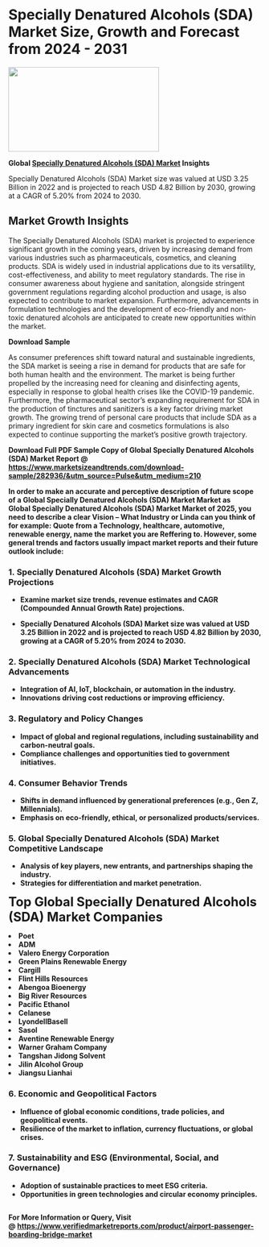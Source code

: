 <H1>Specially Denatured Alcohols (SDA) Market Size, Growth and Forecast from 2024 - 2031</H1><img class="aligncenter size-medium wp-image-584254" src="https://thirdeyenews.in/wp-content/uploads/2024/09/Global-Market-Research-300x168.jpeg" alt="" width="300" height="168" /><p><strong>Global&nbsp;<a href="https://www.marketsizeandtrends.com/download-sample/282936/&amp;utm_source=Pulse&amp;utm_medium=210">Specially Denatured Alcohols (SDA) Market</a> Insights</strong></p><p>Specially Denatured Alcohols (SDA) Market size was valued at USD 3.25 Billion in 2022 and is projected to reach USD 4.82 Billion by 2030, growing at a CAGR of 5.20% from 2024 to 2030.</p><p><h2>Market Growth Insights</h2> <p>The Specially Denatured Alcohols (SDA) market is projected to experience significant growth in the coming years, driven by increasing demand from various industries such as pharmaceuticals, cosmetics, and cleaning products. SDA is widely used in industrial applications due to its versatility, cost-effectiveness, and ability to meet regulatory standards. The rise in consumer awareness about hygiene and sanitation, alongside stringent government regulations regarding alcohol production and usage, is also expected to contribute to market expansion. Furthermore, advancements in formulation technologies and the development of eco-friendly and non-toxic denatured alcohols are anticipated to create new opportunities within the market.</p> <p><strong>Download Sample</strong></p> <p>As consumer preferences shift toward natural and sustainable ingredients, the SDA market is seeing a rise in demand for products that are safe for both human health and the environment. The market is being further propelled by the increasing need for cleaning and disinfecting agents, especially in response to global health crises like the COVID-19 pandemic. Furthermore, the pharmaceutical sector’s expanding requirement for SDA in the production of tinctures and sanitizers is a key factor driving market growth. The growing trend of personal care products that include SDA as a primary ingredient for skin care and cosmetics formulations is also expected to continue supporting the market’s positive growth trajectory.</p> <p><strong></p><p><span class=""><strong>Download Full PDF Sample Copy of Global Specially Denatured Alcohols (SDA) Market Report</strong> @ <a href="https://www.marketsizeandtrends.com/download-sample/282936/&amp;utm_source=Pulse&amp;utm_medium=210" target="_blank">https://www.marketsizeandtrends.com/download-sample/282936/&amp;utm_source=Pulse&amp;utm_medium=210</a></span></p><p>In order to make an accurate and perceptive description of future scope of a Global&nbsp;Specially Denatured Alcohols (SDA) Market Market as Global&nbsp;Specially Denatured Alcohols (SDA) Market Market of 2025, you need to describe a clear Vision &ndash; What Industry or Linda can you think of for example: Quote from a Technology, healthcare, automotive, renewable energy, name the market you are Reffering to. However, some general trends and factors usually impact market reports and their future outlook include:</p><h3>1.&nbsp;<strong>Specially Denatured Alcohols (SDA) Market Growth Projections</strong></h3><ul><li>Examine market size trends, revenue estimates and CAGR (Compounded Annual Growth Rate) projections.</li><li><p>Specially Denatured Alcohols (SDA) Market size was valued at USD 3.25 Billion in 2022 and is projected to reach USD 4.82 Billion by 2030, growing at a CAGR of 5.20% from 2024 to 2030.</p></li></ul><h3>2.&nbsp;<strong>Specially Denatured Alcohols (SDA) Market Technological Advancements</strong></h3><ul><li>Integration of AI, IoT, blockchain, or automation in the industry.</li><li>Innovations driving cost reductions or improving efficiency.</li></ul><h3>3.&nbsp;<strong>Regulatory and Policy Changes</strong></h3><ul><li>Impact of global and regional regulations, including sustainability and carbon-neutral goals.</li><li>Compliance challenges and opportunities tied to government initiatives.</li></ul><h3>4.&nbsp;<strong>Consumer Behavior Trends</strong></h3><ul><li>Shifts in demand influenced by generational preferences (e.g., Gen Z, Millennials).</li><li>Emphasis on eco-friendly, ethical, or personalized products/services.</li></ul><h3>5.&nbsp;<strong>Global Specially Denatured Alcohols (SDA) Market Competitive Landscape</strong></h3><ul><li>Analysis of key players, new entrants, and partnerships shaping the industry.</li><li>Strategies for differentiation and market penetration.</li></ul><p data-pm-slice="1 1 []"><span style="color: inherit; font-family: inherit; font-size: 25px;">Top Global Specially Denatured Alcohols (SDA) Market Companies</span></p><div class="" data-test-id=""><p><li>Poet</li><li> ADM</li><li> Valero Energy Corporation</li><li> Green Plains Renewable Energy</li><li> Cargill</li><li> Flint Hills Resources</li><li> Abengoa Bioenergy</li><li> Big River Resources</li><li> Pacific Ethanol</li><li> Celanese</li><li> LyondellBasell</li><li> Sasol</li><li> Aventine Renewable Energy</li><li> Warner Graham Company</li><li> Tangshan Jidong Solvent</li><li> Jilin Alcohol Group</li><li> Jiangsu Lianhai</li></p></div><h3>6.&nbsp;<strong>Economic and Geopolitical Factors</strong></h3><ul><li>Influence of global economic conditions, trade policies, and geopolitical events.</li><li>Resilience of the market to inflation, currency fluctuations, or global crises.</li></ul><h3>7.&nbsp;<strong>Sustainability and ESG (Environmental, Social, and Governance)</strong></h3><ul><li>Adoption of sustainable practices to meet ESG criteria.</li><li>Opportunities in green technologies and circular economy principles.</li></ul><h2><strong style="font-size: 14px;">For More Information or Query, Visit @&nbsp;</strong><a style="background-color: #ffffff; font-size: 14px;" href="https://www.marketsizeandtrends.com/report/specially-denatured-alcohols-sda-market/" target="_blank">https://www.verifiedmarketreports.com/product/airport-passenger-boarding-bridge-market</a></h2>
